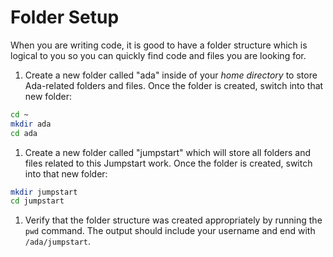 # Folder Setup

When you are writing code, it is good to have a folder structure which is logical to you so you can quickly find code and files you are looking for.

1. Create a new folder called "ada" inside of your _home directory_ to store Ada-related folders and files. Once the folder is created, switch into that new folder:    
```bash
cd ~
mkdir ada
cd ada
```
1. Create a new folder called "jumpstart" which will store all folders and files related to this Jumpstart work. Once the folder is created, switch into that new folder:  
```bash
mkdir jumpstart
cd jumpstart
```
1. Verify that the folder structure was created appropriately by running the `pwd` command. The output should include your username and end with `/ada/jumpstart`.
